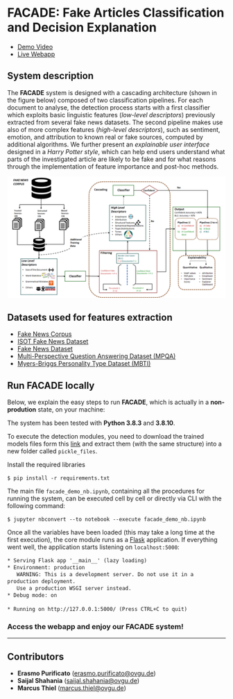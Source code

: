 # FACADE: Fake Articles Classification and Decision Explanation

* [Demo Video](https://drive.google.com/file/d/1kMobWPQkyZfEHMAYBx_GN-HpTO7nlBB4/view?usp=sharing)
* [Live Webapp](https://dtdh206.cs.uni-magdeburg.de:443) 

## System description

The **FACADE** system is designed with a cascading architecture (shown in the figure below) composed of two classification pipelines.
For each document to analyse, the detection process starts with a first classifier which exploits basic linguistic features (*low-level descriptors*) previously extracted from several fake news datasets.
The second pipeline makes use also of more complex features (*high-level descriptors*), such as sentiment, emotion, and attribution to known real or fake sources, computed by additional algorithms.
We further present an *explainable user interface* designed in a *Harry Potter style*, which can help end users understand what parts of the investigated article are likely to be fake and for what reasons through the implementation of feature importance and post-hoc methods.

![Logic architecture of Facade](figs/logic_architecture.png)

## Datasets used for features extraction

* [Fake News Corpus](https://github.com/several27/FakeNewsCorpus)
* [ISOT Fake News Dataset](https://www.uvic.ca/ecs/ece/isot/datasets/fake-news/index.php)
* [Fake News Dataset](https://www.kaggle.com/datasets/jruvika/fake-news-detection)
* [Multi-Perspective Question Answering Dataset (MPQA)](https://mpqa.cs.pitt.edu/corpora/mpqa_corpus/)
* [Myers-Briggs Personality Type Dataset (MBTI)](https://www.kaggle.com/datasets/datasnaek/mbti-type)

## Run FACADE locally

Below, we explain the easy steps to run **FACADE**, which is actually in a **non-prodution** state, on your machine:

The system has been tested with **Python 3.8.3** and **3.8.10**.

To execute the detection modules, you need to download the trained models files form this [link](https://drive.google.com/drive/folders/1LJwY2o18VMeP0sMJrJdXsi3UqUHpra4f?usp=sharing) and extract them (with the same structure) into a new folder called `pickle_files`.

Install the required libraries
```
$ pip install -r requirements.txt
```

The main file `facade_demo_nb.ipynb`, containing all the procedures for running the system, can be executed cell by cell or directly via CLI with the following command:
```
$ jupyter nbconvert --to notebook --execute facade_demo_nb.ipynb
```

Once all the variables have been loaded (this may take a long time at the first execution), the core module runs as a [Flask](https://flask.palletsprojects.com/en/2.2.x/) application.
If everything went well, the application starts listening on `localhost:5000`:
```
* Serving Flask app '__main__' (lazy loading)
* Environment: production
   WARNING: This is a development server. Do not use it in a production deployment.
   Use a production WSGI server instead.
* Debug mode: on

* Running on http://127.0.0.1:5000/ (Press CTRL+C to quit)
```

### Access the webapp and enjoy our **FACADE** system!

---

## Contributors

* **Erasmo Purificato** (erasmo.purificato@ovgu.de)
* **Saijal Shahania** (saijal.shahania@ovgu.de)
* **Marcus Thiel** (marcus.thiel@ovgu.de)